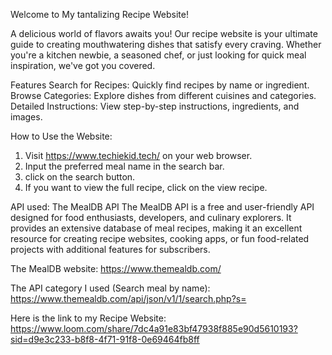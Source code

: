  Welcome to My tantalizing Recipe Website!

A delicious world of flavors awaits you! Our recipe website is your ultimate guide to creating mouthwatering dishes that satisfy every craving. Whether you're a kitchen newbie, a seasoned chef, or just looking for quick meal inspiration, we've got you covered.

Features 
Search for Recipes: Quickly find recipes by name or ingredient.
Browse Categories: Explore dishes from different cuisines and categories.
Detailed Instructions: View step-by-step instructions, ingredients, and images.

How to Use the Website:
1. Visit https://www.techiekid.tech/ on your web browser.
2. Input the preferred meal name in the search bar.
3. click on the search button.
4. If you want to view the full recipe, click on the view recipe.

API used: The MealDB API
The MealDB API is a free and user-friendly API designed for food enthusiasts, developers, and culinary explorers. It provides an extensive database of meal recipes, making it an excellent resource for creating recipe websites, cooking apps, or fun food-related projects with additional features for subscribers.

The MealDB website:
https://www.themealdb.com/

The API category I used (Search meal by name):
https://www.themealdb.com/api/json/v1/1/search.php?s=

Here is the link to my Recipe Website:  https://www.loom.com/share/7dc4a91e83bf47938f885e90d5610193?sid=d9e3c233-b8f8-4f71-91f8-0e69464fb8ff
